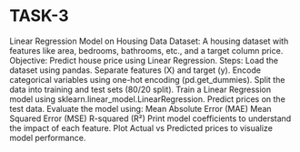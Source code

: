 # TASK-3
Linear Regression Model on Housing Data 
Dataset: A housing dataset with features like area, bedrooms, bathrooms, etc., and a target column price.
Objective: Predict house price using Linear Regression.
Steps:
Load the dataset using pandas.
Separate features (X) and target (y).
Encode categorical variables using one-hot encoding (pd.get_dummies).
Split the data into training and test sets (80/20 split).
Train a Linear Regression model using sklearn.linear_model.LinearRegression.
Predict prices on the test data.
Evaluate the model using:
Mean Absolute Error (MAE)
Mean Squared Error (MSE)
R-squared (R²)
Print model coefficients to understand the impact of each feature.
Plot Actual vs Predicted prices to visualize model performance.
